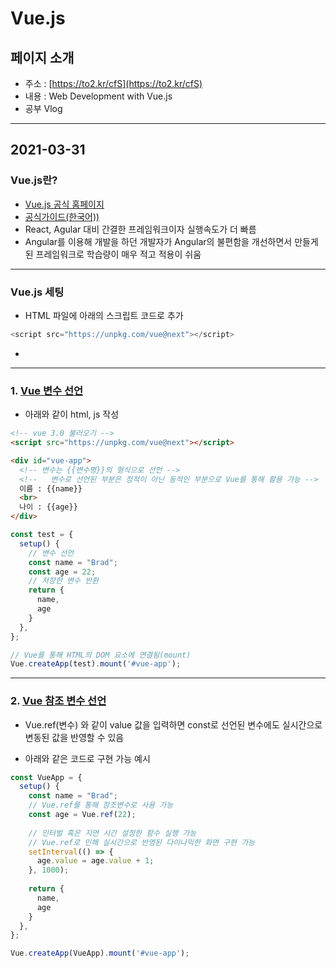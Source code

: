 # Vue.js
## 페이지 소개
- 주소 : [https://to2.kr/cfS](https://to2.kr/cfS)
- 내용 : Web Development with Vue.js
- 공부 Vlog
 
---
## 2021-03-31
### Vue.js란?
  - [Vue.js 공식 홈페이지](https://vuejs.org/)
  - [공식가이드(한국어))](https://kr.vuejs.org/v2/guide/)
  - React, Agular 대비 간결한 프레임워크이자 실행속도가 더 빠름
  - Angular를 이용해 개발을 하던 개발자가 Angular의 불편함을 개선하면서 만들게 된 프레임워크로 학습량이 매우 적고 적용이 쉬움
  
  
---
### Vue.js 세팅
- HTML 파일에 아래의 스크립트 코드로 추가
```js
<script src="https://unpkg.com/vue@next"></script>
```
- 

---
### 1. [Vue 변수 선언](https://codepen.io/NTL-design/pen/KKaNJRj?editors=1010)

- 아래와 같이 html, js 작성

```html
<!-- vue 3.0 불러오기 -->
<script src="https://unpkg.com/vue@next"></script>

<div id="vue-app">
  <!-- 변수는 {{변수명}}의 형식으로 선언 -->
  <!--   변수로 선언된 부분은 정적이 아닌 동적인 부분으로 Vue를 통해 활용 가능 -->
  이름 : {{name}}
  <br>
  나이 : {{age}}
</div>
```

```js
const test = {
  setup() {
    // 변수 선언  
    const name = "Brad";
    const age = 22;
    // 저장한 변수 반환
    return {
      name,
      age
    }
  },
};

// Vue를 통해 HTML의 DOM 요소에 연결됨(mount)
Vue.createApp(test).mount('#vue-app');
```
---
### 2. [Vue 참조 변수 선언](https://www.youtube.com/watch?v=KdV6bI9WGZk)
- Vue.ref(변수) 와 같이 value 값을 입력하면 const로 선언된 변수에도 실시간으로 변동된 값을 반영할 수 있음

- 아래와 같은 코드로 구현 가능 예시
```js
const VueApp = {
  setup() {
    const name = "Brad";
    // Vue.ref를 통해 참조변수로 사용 가능
    const age = Vue.ref(22);
    
    // 인터벌 혹은 지연 시간 설정한 함수 실행 가능
    // Vue.ref로 인해 실시간으로 반영된 다이나믹한 화면 구현 가능
    setInterval(() => {
      age.value = age.value + 1;
    }, 1000);  
    
    return {
      name,
      age
    }
  },
};

Vue.createApp(VueApp).mount('#vue-app');
```

